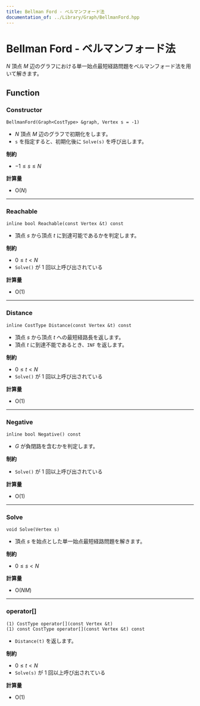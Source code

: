 ```yaml
---
title: Bellman Ford - ベルマンフォード法
documentation_of: ../Library/Graph/BellmanFord.hpp
---
```


# Bellman Ford - ベルマンフォード法

$N$ 頂点 $M$ 辺のグラフにおける単一始点最短経路問題をベルマンフォード法を用いて解きます。

## Function

### Constructor

```
BellmanFord(Graph<CostType> &graph, Vertex s = -1)
```

- $N$ 頂点 $M$ 辺のグラフで初期化をします。
- `s` を指定すると、初期化後に `Solve(s)` を呼び出します。

**制約**

- $-1 \le s \le N$

**計算量**

- $\textrm{O}(N)$

---

### Reachable

```
inline bool Reachable(const Vertex &t) const
```

- 頂点 $s$ から頂点 $t$ に到達可能であるかを判定します。

**制約**

- $0 \le t \lt N$
- `Solve()` が $1$ 回以上呼び出されている

**計算量**

- $\textrm{O}(1)$

---

### Distance

```
inline CostType Distance(const Vertex &t) const
```

- 頂点 $s$ から頂点 $t$ への最短経路長を返します。
- 頂点 $t$ に到達不能であるとき、`INF` を返します。

**制約**

- $0 \le t \lt N$
- `Solve()` が $1$ 回以上呼び出されている

**計算量**

- $\textrm{O}(1)$

---

### Negative

```
inline bool Negative() const
```

- $G$ が負閉路を含むかを判定します。

**制約**

- `Solve()` が $1$ 回以上呼び出されている

**計算量**

- $\textrm{O}(1)$

---

### Solve

```
void Solve(Vertex s)
```

- 頂点 $s$ を始点とした単一始点最短経路問題を解きます。

**制約**

- $0 \le s \lt N$

**計算量**

- $\textrm{O}(NM)$

---

### operator[]

```
(1) CostType operator[](const Vertex &t)
(1) const CostType operator[](const Vertex &t) const 
```

- `Distance(t)` を返します。

**制約**

- $0 \le t \lt N$
- `Solve(s)` が $1$ 回以上呼び出されている

**計算量**

- $\textrm{O}(1)$

